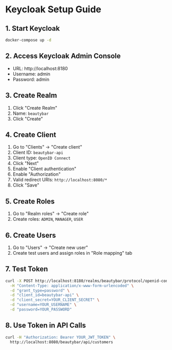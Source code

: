 # Keycloak Setup Guide

## 1. Start Keycloak

```bash
docker-compose up -d
```

## 2. Access Keycloak Admin Console

- URL: http://localhost:8180
- Username: admin
- Password: admin

## 3. Create Realm

1. Click "Create Realm"
2. Name: `beautybar`
3. Click "Create"

## 4. Create Client

1. Go to "Clients" → "Create client"
2. Client ID: `beautybar-api`
3. Client type: `OpenID Connect`
4. Click "Next"
5. Enable "Client authentication"
6. Enable "Authorization"
7. Valid redirect URIs: `http://localhost:8080/*`
8. Click "Save"

## 5. Create Roles

1. Go to "Realm roles" → "Create role"
2. Create roles: `ADMIN`, `MANAGER`, `USER`

## 6. Create Users

1. Go to "Users" → "Create new user"
2. Create test users and assign roles in "Role mapping" tab

## 7. Test Token

```bash
curl -X POST http://localhost:8180/realms/beautybar/protocol/openid-connect/token \
  -H "Content-Type: application/x-www-form-urlencoded" \
  -d "grant_type=password" \
  -d "client_id=beautybar-api" \
  -d "client_secret=YOUR_CLIENT_SECRET" \
  -d "username=YOUR_USERNAME" \
  -d "password=YOUR_PASSWORD"
```

## 8. Use Token in API Calls

```bash
curl -H "Authorization: Bearer YOUR_JWT_TOKEN" \
  http://localhost:8080/beautybar/api/customers
```